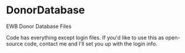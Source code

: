 DonorDatabase
=============

EWB Donor Database Files

Code has everything except login files. If you'd like to use this as open-source code, contact me and I'll set you up with the login info. 

